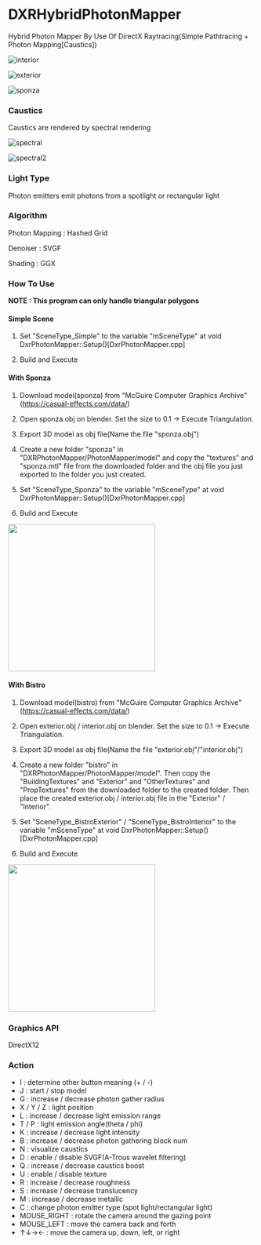 # DXRHybridPhotonMapper
Hybrid Photon Mapper By Use Of DirectX Raytracing(Simple Pathtracing + Photon Mapping[Caustics])

![interior](https://github.com/AngularSpectrumMTD/DXR_PhotonMapper/assets/65929274/bba581ae-955a-4978-ab4c-f68623357d63)

![exterior](https://github.com/AngularSpectrumMTD/DXR_PhotonMapper/assets/65929274/fdbfda03-80f7-4ea1-a3b0-b1b2feb9b9d6)

![sponza](https://github.com/AngularSpectrumMTD/DXR_PhotonMapper/assets/65929274/a31c6d38-5254-44ce-81db-3a771022f0f6)

### Caustics
Caustics are rendered by spectral rendering

![spectral](https://github.com/AngularSpectrumMTD/DXR_PhotonMapper/assets/65929274/7008dbae-1b27-46e3-b1bc-cc206841311a)

![spectral2](https://github.com/AngularSpectrumMTD/DXR_HybridPhotonMapper/assets/65929274/15d6f3da-fbfb-45cd-9903-2d299581e1c5)

### Light Type
Photon emitters emit photons from a spotlight or rectangular light

### Algorithm
Photon Mapping : Hashed Grid

Denoiser : SVGF

Shading : GGX

### How To Use
**NOTE : This program can only handle triangular polygons**

#### Simple Scene
1. Set "SceneType_Simple" to the variable "mSceneType" at void DxrPhotonMapper::Setup()[DxrPhotonMapper.cpp]

2. Build and Execute

#### With Sponza
1. Download model(sponza) from "McGuire Computer Graphics Archive"(https://casual-effects.com/data/)

2. Open sponza.obj on blender. Set the size to 0.1 -> Execute Triangulation.

3. Export 3D model as obj file(Name the file "sponza.obj")

4. Create a new folder "sponza" in "DXRPhotonMapper/PhotonMapper/model" and copy the "textures" and "sponza.mtl" file from the downloaded folder and the obj file you just exported to the folder you just created.

5. Set "SceneType_Sponza" to the variable "mSceneType" at void DxrPhotonMapper::Setup()[DxrPhotonMapper.cpp]

6. Build and Execute

<img src="https://github.com/AngularSpectrumMTD/DXR_PhotonMapper/assets/65929274/0b4f954b-4875-4a5f-816b-26174ce90bea" width="300">

#### With Bistro
1. Download model(bistro) from "McGuire Computer Graphics Archive"(https://casual-effects.com/data/)

2. Open exterior.obj / interior.obj on blender. Set the size to 0.1 -> Execute Triangulation.

3. Export 3D model as obj file(Name the file "exterior.obj"/"interior.obj")

4. Create a new folder "bistro" in "DXRPhotonMapper/PhotonMapper/model". Then copy the "BuildingTextures" and "Exterior" and "OtherTextures" and "PropTextures" from the downloaded folder to the created folder. Then place the created exterior.obj / interior.obj file in the "Exterior" / "Interior".

5. Set "SceneType_BistroExterior" / "SceneType_BistroInterior" to the variable "mSceneType" at void DxrPhotonMapper::Setup()[DxrPhotonMapper.cpp]

6. Build and Execute

<img src="https://github.com/AngularSpectrumMTD/DXR_PhotonMapper/assets/65929274/274017c1-d198-4dc1-81b2-2fc23efd323f" width="300">

### Graphics API
DirectX12

### Action

- I : determine other button meaning (+ / -)
- J : start / stop model
- G : increase / decrease photon gather radius
- X / Y / Z : light position
- L : increase / decrease light emission range
- T / P : light emission angle(theta / phi)
- K : increase / decrease light intensity
- B : increase / decrease photon gathering block num
- N : visualize caustics
- D : enable / disable SVGF(A-Trous wavelet filtering)
- Q : increase / decrease caustics boost
- U : enable / disable texture
- R : increase / decrease roughness
- S : increase / decrease translucency
- M : increase / decrease metallic
- C : change photon emitter type (spot light/rectangular light)
- MOUSE_RIGHT : rotate the camera around the gazing point
- MOUSE_LEFT : move the camera back and forth
- ↑↓→← : move the camera up, down, left, or right